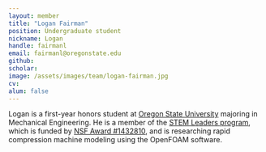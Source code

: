 ```yaml
---
layout: member
title: "Logan Fairman"
position: Undergraduate student
nickname: Logan
handle: fairmanl
email: fairmanl@oregonstate.edu
github:
scholar:
image: /assets/images/team/logan-fairman.jpg
cv:
alum: false
---
```


Logan is a first-year honors student at [Oregon State University] majoring in Mechanical Engineering. He is a member of the [STEM Leaders program](http://stemleaders.oregonstate.edu/content/about), which is funded by [NSF Award #1432810](https://www.nsf.gov/awardsearch/showAward?AWD_ID=1432810), and is researching rapid compression machine modeling using the OpenFOAM software.

[Oregon State University]: http://oregonstate.edu/
[School of Mechanical, Industrial, and Manufacturing Engineering]: http://mime.oregonstate.edu
[URSA Engage]: http://undergraduate.oregonstate.edu/research/funding-opportunities/ursa-engage
